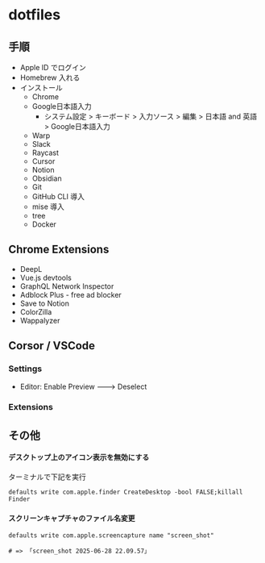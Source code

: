 # dotfiles

## 手順
- Apple ID でログイン
- Homebrew 入れる
- インストール
  - Chrome
  - Google日本語入力
    - システム設定 > キーボード > 入力ソース > 編集 > 日本語 and 英語 > Google日本語入力
  - Warp
  - Slack
  - Raycast
  - Cursor
  - Notion
  - Obsidian
  - Git
  - GitHub CLI 導入
  - mise 導入
  - tree
  - Docker

## Chrome Extensions
- DeepL
- Vue.js devtools
- GraphQL Network Inspector
- Adblock Plus - free ad blocker
- Save to Notion
- ColorZilla
- Wappalyzer

## Corsor / VSCode
### Settings
- Editor: Enable Preview ---> Deselect

### Extensions

## その他
#### デスクトップ上のアイコン表示を無効にする
ターミナルで下記を実行
```shell
defaults write com.apple.finder CreateDesktop -bool FALSE;killall Finder
```

#### スクリーンキャプチャのファイル名変更
```shell
defaults write com.apple.screencapture name "screen_shot"

# => 「screen_shot 2025-06-28 22.09.57」
```
